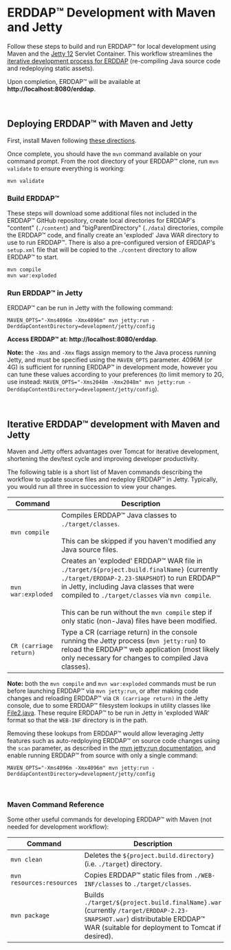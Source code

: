 # ERDDAP™ Development with Maven and Jetty

Follow these steps to build and run ERDDAP™ for local development using Maven and the [Jetty 12](https://www.eclipse.org/jetty/) Servlet Container. This workflow streamlines the [iterative development process for ERDDAP](#iterative-erddap-development-with-maven-and-jetty) (re-compiling Java source code and redeploying static assets).

Upon completion, ERDDAP™ will be available at **http://localhost:8080/erddap**.

<br />


## Deploying ERDDAP™ with Maven and Jetty

First, install Maven following [these directions](https://maven.apache.org/install.html).  

Once complete, you should have the `mvn` command available on your command prompt.  From the root directory of your ERDDAP™ clone, run `mvn validate` to ensure everything is working: 

```
mvn validate
```


### Build ERDDAP&trade;

These steps will download some additional files not included in the ERDDAP™ GitHub repository, create local directories for ERDDAP's "content" (`./content`) and "bigParentDirectory" (`./data`) directories, compile the ERDDAP™ code, and finally create an 'exploded' Java WAR directory to use to run ERDDAP™.  There is also a pre-configured version of ERDDAP's `setup.xml` file that will be copied to the `./content` directory to allow ERDDAP™ to start.

```
mvn compile
mvn war:exploded
```


### Run ERDDAP™ in Jetty

ERDDAP™ can be run in Jetty with the following command:

```
MAVEN_OPTS="-Xms4096m -Xmx4096m" mvn jetty:run -DerddapContentDirectory=development/jetty/config
```

**Access ERDDAP™ at: http://localhost:8080/erddap**.  

**Note:** the `-Xms` and `-Xmx` flags assign memory to the Java process running Jetty, and must be specified using the `MAVEN_OPTS` parameter.  4096M (or 4G) is sufficient for running ERDDAP™ in development mode, however you can tune these values according to your preferences (to limit memory to 2G, use instead: `MAVEN_OPTS="-Xms2048m -Xmx2048m" mvn jetty:run -DerddapContentDirectory=development/jetty/config`).

<br />


## Iterative ERDDAP™ development with Maven and Jetty

Maven and Jetty offers advantages over Tomcat for iterative development, shortening the dev/test cycle and improving developer productivity.  

The following table is a short list of Maven commands describing the workflow to update source files and redeploy ERDDAP™ in Jetty.  Typically, you would run all three in succession to view your changes.

|**Command**|**Description**|
|-----------|---------------|
| `mvn compile` | Compiles ERDDAP™ Java classes to `./target/classes`. <br /><br />This can be skipped if you haven't modified any Java source files.  |
| `mvn war:exploded` | Creates an 'exploded' ERDDAP™ WAR file in `./target/${project.build.finalName}` (currently `./target/ERDDAP-2.23-SNAPSHOT`) to run ERDDAP™ in Jetty, including Java classes that were compiled to `./target/classes` via `mvn compile`. <br /><br />This can be run without the `mvn compile` step if only static (non-Java) files have been modified. | 
| `CR (carriage return)` | Type a CR (carriage return) in the console running the Jetty process (`mvn jetty:run`) to reload the ERDDAP™ web application (most likely only necessary for changes to compiled Java classes). | 

**Note:** both the `mvn compile` and `mvn war:exploded` commands must be run before launching ERDDAP™ via `mvn jetty:run`, or after making code changes and reloading ERDDAP™ via `CR (carriage return)` in the Jetty console, due to some ERDDAP™ filesystem lookups in utility classes like [File2.java](https://github.com/ERDDAP/erddap/blob/33e6e531484b0cc6ed461f0640b1f0ad3b83e45b/WEB-INF/classes/com/cohort/util/File2.java#L216).  These require ERDDAP™ to be run in Jetty in 'exploded WAR' format so that the `WEB-INF` directory is in the path.  

Removing these lookups from ERDDAP™ would allow leveraging Jetty features such as auto-redploying ERDDAP™ on source code changes using the `scan` parameter, as described in the [mvn jetty:run documentation](https://eclipse.dev/jetty/documentation/jetty-12/programming-guide/index.html#jetty-run-goal), and enable running ERDDAP™ from source with only a single command:

```
MAVEN_OPTS="-Xms4096m -Xmx4096m" mvn jetty:run -DerddapContentDirectory=development/jetty/config
```

<br />


### Maven Command Reference

Some other useful commands for developing ERDDAP™ with Maven (not needed for development workflow):

|**Command**|**Description**|
|-----------|---------------|
| `mvn clean` |  Deletes the `${project.build.directory}` (i.e. `./target`) directory. |
| `mvn resources:resources` |  Copies ERDDAP™ static files from `./WEB-INF/classes` to `./target/classes`. |
| `mvn package` |  Builds `./target/${project.build.finalName}.war` (currently `/target/ERDDAP-2.23-SNAPSHOT.war`) distributable ERDDAP™ WAR (suitable for deployment to Tomcat if desired). |
